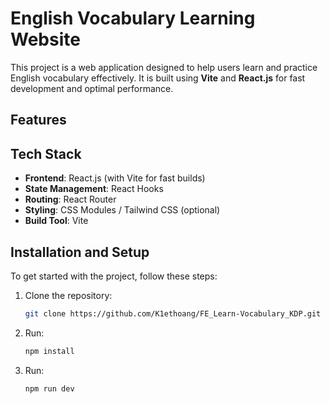 # English Vocabulary Learning Website

This project is a web application designed to help users learn and practice English vocabulary effectively. It is built using **Vite** and **React.js** for fast development and optimal performance.

## Features

## Tech Stack

- **Frontend**: React.js (with Vite for fast builds)
- **State Management**: React Hooks
- **Routing**: React Router
- **Styling**: CSS Modules / Tailwind CSS (optional)
- **Build Tool**: Vite

## Installation and Setup

To get started with the project, follow these steps:

1. Clone the repository:
   ```bash
   git clone https://github.com/K1ethoang/FE_Learn-Vocabulary_KDP.git
   ```
2. Run:
   ```bash
   npm install
   ```
3. Run:
   ```bash
   npm run dev
   ```
